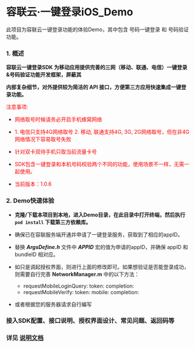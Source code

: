 # 容联云·一键登录iOS_Demo

此项目为容联云一键登录功能的体验Demo，其中包含 号码一键登录 和 号码验证功能。



### 1. 概述

**容联云一键登录SDK 为移动应用提供完善的三网（移动、联通、电信）一键登录&号码验证功能开发框架，屏蔽其** 

**内部复杂细节，对外提供较为简洁的 API 接口，方便第三方应用快速集成一键登录功能。** 

<font color=red>注意事项: </font>

- <font color=red>网络取号时候请务必开启手机蜂窝网络 </font>

- <font color=red>1.  电信只支持4G网络取号 </font>
  <font color=red>2.  移动, 联通支持4G, 3G, 2G网络取号，但在非4G网络情况下容易取号失败 </font>

- <font color=red>针对双卡双待手机只取当前流量卡号</font>

- <font color=red>SDK包含一键登录和本机号码校验两个不同的功能，使用场景不一样，无需一起使用。 </font>

- <font color=red>当前版本：1.0.6 </font>



### 2. Demo快速体验 

- **克隆/下载本项目到本地，进入Demo目录，在此目录中打开终端，然后执行 ```pod install``` 下载第三方依赖库。**

- 确保已在容联服务端开通并申请了一键登录服务，获取到了相应的appID。 

- 替换 **_ArgsDefine.h_** 文件中 **_APPID_** 宏的值为申请的appID，并确保 appID 和 bundleID 相对应。

- 如只是调起授权界面，则进行上面的修改即可。如果想验证是否能登录成功，则需要自行完善 **NetworkManager.m** 中的以下方法： 

  - requestMobileLoginQuery: token: completion: 
  - requestMobileVerify: token: mobile: completion: 

- 或者根据您的服务器请求自行编写





### 接入SDK配置、接口说明、授权界面设计、常见问题、返回码等

### 详见 [说明文档](./Document/OnekeyLogin_iOS_README.pdf)


